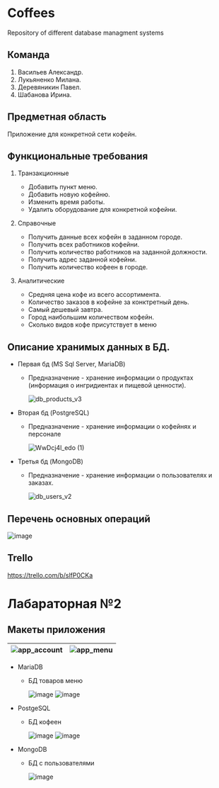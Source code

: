 # Coffees
Repository of different database managment systems

## Команда
1. Васильев Александр.
2. Лукьяненко Милана.
3. Деревяникин Павел.
4. Шабанова Ирина.

## Предметная область
Приложение для конкретной сети кофейн.

## Функциональные требования
1. Транзакционные
   - Добавить пункт меню.
   - Добавить новую кофейню.
   - Изменить время работы.
   - Удалить оборудование для конкретной кофейни.

2. Справочные
   - Получить данные всех кофейн в заданном городе.
   - Получить всех работников кофейни.
   - Получить количество работников на заданной должности.
   - Получить адрес заданной кофейни.
   - Получить количество кофеен в городе.
   
3. Аналитические
   - Средняя цена кофе из всего ассортимента.
   - Количество заказов в кофейне за конктретный день.
   - Самый дешевый завтра.
   - Город наибольшим количеством кофейн.
   - Сколько видов кофе присутствует в меню

## Описание хранимых данных в БД.
  - Первая бд (MS Sql Server, MariaDB)
    
    - Предназначение - хранение информации о продуктах (информация о ингридиентах и пищевой ценности).
  
      ![db_products_v3](https://user-images.githubusercontent.com/66141673/113042580-09cc9a80-91a4-11eb-8a69-3b64789a16fc.png)
  
  - Вторая бд (PostgreSQL)
  
    - Предназначение - хранение информации о кофейнях и персонале
  
      ![WwDcj4l_edo (1)](https://user-images.githubusercontent.com/57771719/111890171-06911c00-89f8-11eb-8c67-cfc7abc93f91.jpg)
    
  - Третья бд (MongoDB)
  
    - Предназначение - хранение информации о пользователях и заказах.
  
      ![db_users_v2](https://user-images.githubusercontent.com/66141673/112721953-cd850a00-8f17-11eb-86e0-2c3db9cb4bc0.png)

## Перечень основных операций
![image](https://user-images.githubusercontent.com/57771719/111890448-786a6500-89fa-11eb-971e-5926f2a760cc.png)

## Trello
   https://trello.com/b/slfP0CKa


# Лабараторная №2
## Макеты приложения
   ![app_account](https://user-images.githubusercontent.com/66141673/113520517-4598a300-959c-11eb-898f-d549e4631d47.png) | ![app_menu](https://user-images.githubusercontent.com/66141673/113520523-50533800-959c-11eb-8e6a-076cdc73900d.png)
   |:--:|:--:|         

   - MariaDB
     
     - БД товаров меню
       
       ![image](https://user-images.githubusercontent.com/66141673/113521561-f1dd8800-95a2-11eb-921a-6a8bd35e4774.png)
       ![image](https://user-images.githubusercontent.com/66141673/113521568-f9049600-95a2-11eb-9791-c68234af4c26.png)
       
   - PostgeSQL
  
     - БД кофеен
  
       ![image](https://user-images.githubusercontent.com/66141673/113521447-2bfa5a00-95a2-11eb-96f0-190a0a8b88fc.png)
       ![image](https://user-images.githubusercontent.com/66141673/113521215-b346ce00-95a0-11eb-839c-9eaaf8db21b7.png) 

   - MongoDB
   
     - БД с пользователями
     
       ![image](https://user-images.githubusercontent.com/66141673/113521696-d32bc100-95a3-11eb-8e69-e2049ef3c9c1.png)
